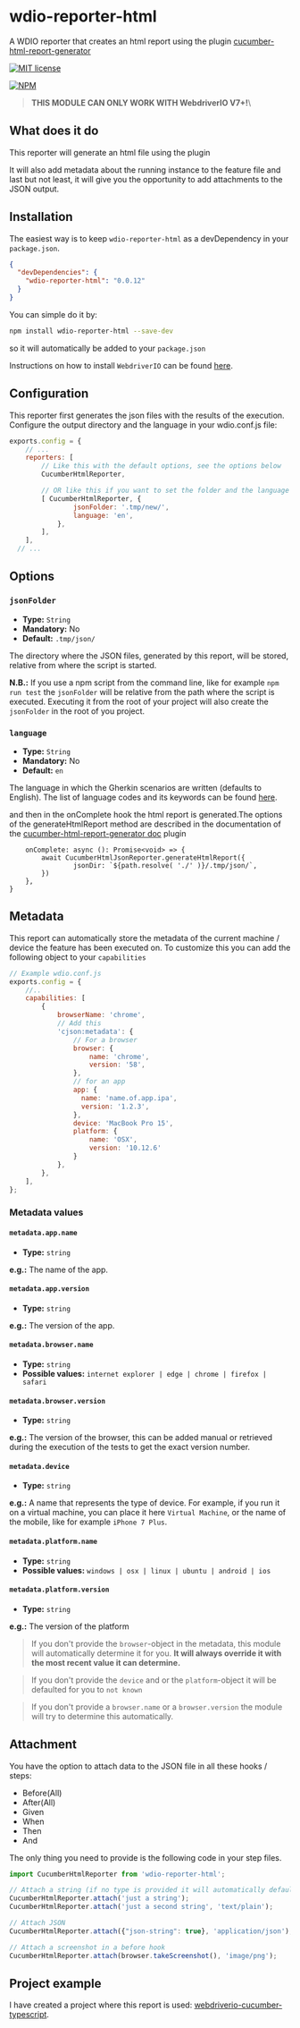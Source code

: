 # wdio-reporter-html
A WDIO reporter that creates an html report using the plugin [cucumber-html-report-generator](https://github.com/yon-cuadrado-projects/cucumber-html-report-generator)

[![MIT license](http://img.shields.io/badge/license-MIT-brightgreen.svg)](http://opensource.org/licenses/MIT)

[![NPM](https://nodei.co/npm/wdio-reporter-html.png)](https://nodei.co/npm/wdio-reporter-html/)

> **THIS MODULE CAN ONLY WORK WITH WebdriverIO V7+!**\

## What does it do
This reporter will generate an html file using the plugin

It will also add metadata about the running instance to the feature file and last but not least, it will give you the opportunity to add attachments to the JSON output.

## Installation
The easiest way is to keep `wdio-reporter-html` as a devDependency in your `package.json`.

```json
{
  "devDependencies": {
    "wdio-reporter-html": "0.0.12"
  }
}
```

You can simple do it by:

```bash
npm install wdio-reporter-html --save-dev
```

so it will automatically be added to your `package.json`

Instructions on how to install `WebdriverIO` can be found [here](http://webdriver.io/guide/getstarted/install.html).

## Configuration
This reporter first generates the json files with the results of the execution.
Configure the output directory and the language in your wdio.conf.js file:

```js
exports.config = {
    // ...
    reporters: [
        // Like this with the default options, see the options below
        CucumberHtmlReporter,

        // OR like this if you want to set the folder and the language
        [ CucumberHtmlReporter, {
                jsonFolder: '.tmp/new/',
                language: 'en',
            },
        ],
    ],
  // ...
```

## Options
### `jsonFolder`
- **Type:** `String`
- **Mandatory:** No
- **Default:** `.tmp/json/`

The directory where the JSON files, generated by this report, will be stored, relative from where the script is started.

**N.B.:** If you use a npm script from the command line, like for example `npm run test` the `jsonFolder` will be relative from the path
where the script is executed. Executing it from the root of your project will also create the `jsonFolder` in the root of you project.

### `language`
- **Type:** `String`
- **Mandatory:** No
- **Default:** `en`

The language in which the Gherkin scenarios are written (defaults to English). The list of language codes and its keywords can be found [here](https://cucumber.io/docs/gherkin/reference/#overview).


and then in the onComplete hook the html report is generated.The options of the generateHtmlReport method are described in the documentation of the
[cucumber-html-report-generator doc](https://github.com/yon-cuadrado-projects/cucumber-html-report-generator/README.MD) plugin

```
    onComplete: async (): Promise<void> => {
        await CucumberHtmlJsonReporter.generateHtmlReport({
                jsonDir: `${path.resolve( './' )}/.tmp/json/`,
        })
    },
}
```

## Metadata

This report can automatically store the metadata of the current machine / device the feature has been executed on.
To customize this you can add the following object to your `capabilities`

```js
// Example wdio.conf.js
exports.config = {
    //..
    capabilities: [
        {
            browserName: 'chrome',
            // Add this
            'cjson:metadata': {
                // For a browser
                browser: {
                    name: 'chrome',
                    version: '58',
                },
                // for an app
                app: {
                  name: 'name.of.app.ipa',
                  version: '1.2.3',
                },
                device: 'MacBook Pro 15',
                platform: {
                    name: 'OSX',
                    version: '10.12.6'
                }
            },
        },
    ],
};
```

### Metadata values
#### `metadata.app.name`
- **Type:** `string`

**e.g.:** The name of the app.

#### `metadata.app.version`
- **Type:** `string`

**e.g.:** The version of the app.

#### `metadata.browser.name`
- **Type:** `string`
- **Possible values:** `internet explorer | edge | chrome | firefox | safari`

#### `metadata.browser.version`
- **Type:** `string`

**e.g.:** The version of the browser, this can be added manual or retrieved during the execution of the tests to get the exact version number.

#### `metadata.device`
- **Type:** `string`

**e.g.:** A name that represents the type of device. For example, if you run it on a virtual machine, you can place it here `Virtual Machine`,
or the name of the mobile, like for example `iPhone 7 Plus`.

#### `metadata.platform.name`
- **Type:** `string`
- **Possible values:** `windows | osx | linux | ubuntu | android | ios`

#### `metadata.platform.version`
- **Type:** `string`

**e.g.:** The version of the platform

> If you don't provide the `browser`-object in the metadata, this module will automatically determine it for you. **It will always override it with the most recent value it can determine.**

> If you don't provide the `device` and or the `platform`-object it will be defaulted for you to `not known`

> If you don't provide a `browser.name` or a `browser.version` the module will try to determine this automatically.

## Attachment
You have the option to attach data to the JSON file in all these hooks / steps:

- Before(All)
- After(All)
- Given
- When
- Then
- And

The only thing you need to provide is the following code in your step files.

```js
import CucumberHtmlReporter from 'wdio-reporter-html';

// Attach a string (if no type is provided it will automatically default to `text/plain`
CucumberHtmlReporter.attach('just a string');
CucumberHtmlReporter.attach('just a second string', 'text/plain');

// Attach JSON
CucumberHtmlReporter.attach({"json-string": true}, 'application/json');

// Attach a screenshot in a before hook
CucumberHtmlReporter.attach(browser.takeScreenshot(), 'image/png');
```

## Project example
I have created a project where this report is used: [webdriverio-cucumber-typescript](https://github.com/yon-cuadrado-projects/webdriverio-cucumber-typescript).
